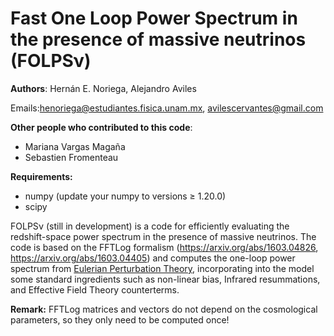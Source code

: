 # Fast One Loop Power Spectrum in the presence of massive neutrinos (FOLPSν)

**Authors**: Hernán E. Noriega, Alejandro Aviles

Emails:henoriega@estudiantes.fisica.unam.mx, avilescervantes@gmail.com 

**Other people who contributed to this code**:
- Mariana Vargas Magaña
- Sebastien Fromenteau



**Requirements:** 

- numpy (update your numpy to versions ≥ 1.20.0)
- scipy


FOLPSν (still in development) is a code for efficiently evaluating the redshift-space power spectrum in the presence of massive neutrinos.
The code is based on the FFTLog formalism (https://arxiv.org/abs/1603.04826, https://arxiv.org/abs/1603.04405) and computes the one-loop power spectrum from [Eulerian Perturbation Theory](https://arxiv.org/abs/astro-ph/0112551), incorporating into the model some standard ingredients such as non-linear bias, Infrared resummations, and Effective Field Theory counterterms.

**Remark:** FFTLog matrices and vectors do not depend on the cosmological parameters, so they only need to be computed once!
